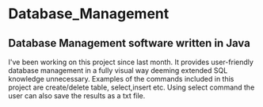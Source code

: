 # Database_Management
Database Management software written in Java
---------------------------------------------------
I've been working on this project since last month.
It provides user-friendly database management in a fully visual way deeming extended SQL knowledge unnecessary.
Examples of the commands included in this project are create/delete table, select,insert etc.
Using select command the user can also save the results as a txt file.
